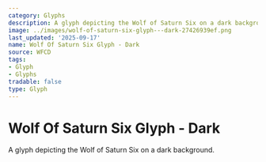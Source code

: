 ```yaml
---
category: Glyphs
description: A glyph depicting the Wolf of Saturn Six on a dark background.
image: ../images/wolf-of-saturn-six-glyph---dark-27426939ef.png
last_updated: '2025-09-17'
name: Wolf Of Saturn Six Glyph - Dark
source: WFCD
tags:
- Glyph
- Glyphs
tradable: false
type: Glyph
---
```


# Wolf Of Saturn Six Glyph - Dark

A glyph depicting the Wolf of Saturn Six on a dark background.

